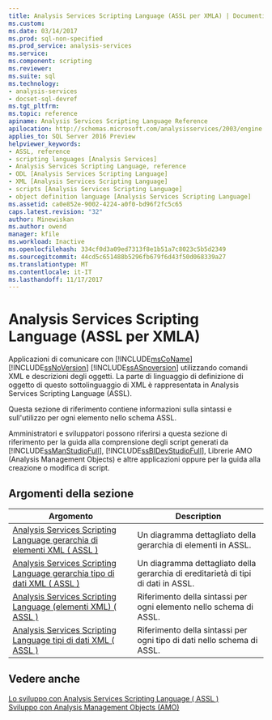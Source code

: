 ```yaml
---
title: Analysis Services Scripting Language (ASSL per XMLA) | Documenti Microsoft
ms.custom: 
ms.date: 03/14/2017
ms.prod: sql-non-specified
ms.prod_service: analysis-services
ms.service: 
ms.component: scripting
ms.reviewer: 
ms.suite: sql
ms.technology:
- analysis-services
- docset-sql-devref
ms.tgt_pltfrm: 
ms.topic: reference
apiname: Analysis Services Scripting Language Reference
apilocation: http://schemas.microsoft.com/analysisservices/2003/engine
applies_to: SQL Server 2016 Preview
helpviewer_keywords:
- ASSL, reference
- scripting languages [Analysis Services]
- Analysis Services Scripting Language, reference
- ODL [Analysis Services Scripting Language]
- XML [Analysis Services Scripting Language]
- scripts [Analysis Services Scripting Language]
- object definition language [Analysis Services Scripting Language]
ms.assetid: ca0e852e-9002-4224-a0f0-bd96f2fc5c65
caps.latest.revision: "32"
author: Minewiskan
ms.author: owend
manager: kfile
ms.workload: Inactive
ms.openlocfilehash: 334cf0d3a09ed7313f8e1b51a7c8023c5b5d2349
ms.sourcegitcommit: 44cd5c651488b5296fb679f6d43f50d068339a27
ms.translationtype: MT
ms.contentlocale: it-IT
ms.lasthandoff: 11/17/2017
---
```

# <a name="analysis-services-scripting-language-assl-for-xmla"></a>Analysis Services Scripting Language (ASSL per XMLA)
  Applicazioni di comunicare con [!INCLUDE[msCoName](../../includes/msconame-md.md)] [!INCLUDE[ssNoVersion](../../includes/ssnoversion-md.md)] [!INCLUDE[ssASnoversion](../../includes/ssasnoversion-md.md)] utilizzando comandi XML e descrizioni degli oggetti. La parte di linguaggio di definizione di oggetto di questo sottolinguaggio di XML è rappresentata in Analysis Services Scripting Language (ASSL).  
  
 Questa sezione di riferimento contiene informazioni sulla sintassi e sull'utilizzo per ogni elemento nello schema ASSL.  
  
 Amministratori e sviluppatori possono riferirsi a questa sezione di riferimento per la guida alla comprensione degli script generati da [!INCLUDE[ssManStudioFull](../../includes/ssmanstudiofull-md.md)], [!INCLUDE[ssBIDevStudioFull](../../includes/ssbidevstudiofull-md.md)], Librerie AMO (Analysis Management Objects) e altre applicazioni oppure per la guida alla creazione o modifica di script.  
  
## <a name="in-this-section"></a>Argomenti della sezione  
  
|Argomento|Description|  
|-----------|-----------------|  
|[Analysis Services Scripting Language gerarchia di elementi XML &#40; ASSL &#41;](../../analysis-services/scripting/analysis-services-scripting-language-xml-element-hierarchy-assl.md)|Un diagramma dettagliato della gerarchia di elementi in ASSL.|  
|[Analysis Services Scripting Language gerarchia tipo di dati XML &#40; ASSL &#41;](../../analysis-services/scripting/analysis-services-scripting-language-xml-data-type-hierarchy-assl.md)|Un diagramma dettagliato della gerarchia di ereditarietà di tipi di dati in ASSL.|  
|[Analysis Services Scripting Language (elementi XML) &#40; ASSL &#41;](../../analysis-services/scripting/analysis-services-scripting-language-xml-elements-assl.md)|Riferimento della sintassi per ogni elemento nello schema di ASSL.|  
|[Analysis Services Scripting Language tipi di dati XML &#40; ASSL &#41;](../../analysis-services/scripting/data-type/analysis-services-scripting-language-xml-data-types-assl.md)|Riferimento della sintassi per ogni tipo di dati nello schema di ASSL.|  
  
## <a name="see-also"></a>Vedere anche  
 [Lo sviluppo con Analysis Services Scripting Language &#40; ASSL &#41;](../../analysis-services/multidimensional-models/scripting-language-assl/developing-with-analysis-services-scripting-language-assl.md)   
 [Sviluppo con Analysis Management Objects &#40;AMO&#41;](../../analysis-services/multidimensional-models/analysis-management-objects/developing-with-analysis-management-objects-amo.md)  
  
  
